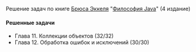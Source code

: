 Решение задач по книге [Брюса Эккеля](https://github.com/BruceEckel) "[Философия Java](https://en.wikipedia.org/wiki/Thinking_in_Java)" (4 издание)
#### Решенные задачи
* Глава 11. Коллекции объектов (32/32)
* Глава 12. Обработка ошибок и исключений (30/30)